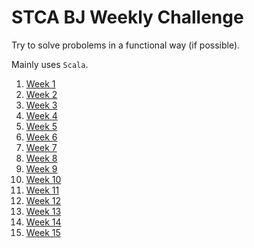# STCA BJ Weekly Challenge

Try to solve probolems in a functional way (if possible).

Mainly uses `Scala`.


1. [Week 1](https://github.com/Somainer/stca-weekly-challenge/tree/master/week1)
2. [Week 2](https://github.com/Somainer/stca-weekly-challenge/tree/master/week2)
3. [Week 3](https://github.com/Somainer/stca-weekly-challenge/tree/master/week3)
4. [Week 4](https://github.com/Somainer/stca-weekly-challenge/tree/master/week4)
5. [Week 5](https://github.com/Somainer/stca-weekly-challenge/tree/master/week5)
6. [Week 6](https://github.com/Somainer/stca-weekly-challenge/tree/master/week6)
7. [Week 7](https://github.com/Somainer/stca-weekly-challenge/tree/master/week7)
8. [Week 8](https://github.com/Somainer/stca-weekly-challenge/tree/master/week8)
9. [Week 9](https://github.com/Somainer/stca-weekly-challenge/tree/master/week9)
10. [Week 10](https://github.com/Somainer/stca-weekly-challenge/tree/master/week10)
11. [Week 11](https://github.com/Somainer/stca-weekly-challenge/tree/master/week11)
12. [Week 12](https://github.com/Somainer/stca-weekly-challenge/tree/master/week12)
13. [Week 13](https://github.com/Somainer/stca-weekly-challenge/tree/master/week13)
14. [Week 14](https://github.com/Somainer/stca-weekly-challenge/tree/master/week14)
15. [Week 15](https://github.com/Somainer/stca-weekly-challenge/tree/master/week15)